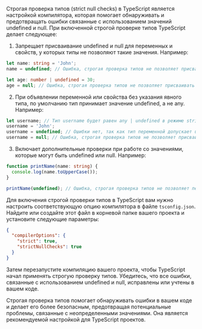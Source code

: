 Строгая проверка типов (strict null checks) в TypeScript является настройкой компилятора, которая помогает обнаруживать и предотвращать ошибки связанные с использованием значений undefined и null. При включенной строгой проверке типов TypeScript делает следующее:

1. Запрещает присваивание undefined и null для переменных и свойств, у которых типы не позволяют такие значения. Например:

```typescript
let name: string = 'John';
name = undefined; // Ошибка, строгая проверка типов не позволяет присваивать undefined

let age: number | undefined = 30;
age = null; // Ошибка, строгая проверка типов не позволяет присваивать null
```

2. При объявлении переменной или свойства без указания явного типа, по умолчанию тип принимает значение undefined, а не any. Например:

```typescript
let username; // Тип username будет равен any | undefined в режиме strict null checks
username = 'John';
username = undefined; // Ошибки нет, так как тип переменной допускает undefined
username = null; // Ошибка, строгая проверка типов не позволяет присваивать null
```

3. Включает дополнительные проверки при работе со значениями, которые могут быть undefined или null. Например:

```typescript
function printName(name: string) {
  console.log(name.toUpperCase());
}

printName(undefined); // Ошибка, строгая проверка типов не позволяет передавать undefined
```

Для включения строгой проверки типов в TypeScript вам нужно настроить соответствующую опцию компилятора в файле `tsconfig.json`. Найдите или создайте этот файл в корневой папке вашего проекта и установите следующие параметры:

```json
{
  "compilerOptions": {
    "strict": true,
    "strictNullChecks": true
  }
}
```

Затем перезапустите компиляцию вашего проекта, чтобы TypeScript начал применять строгую проверку типов. Убедитесь, что все ошибки, связанные с использованием undefined и null, исправлены или учтены в вашем коде.

Строгая проверка типов помогает обнаруживать ошибки в вашем коде и делает его более безопасным, предотвращая потенциальные проблемы, связанные с неопределенными значениями. Она является рекомендуемой настройкой для TypeScript проектов.